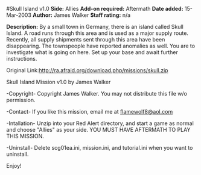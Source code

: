#Skull Island v1.0
**Side:** Allies
**Add-on required:** Aftermath
**Date added:** 15-Mar-2003
**Author:** James Walker
**Staff rating:** n/a

**Description:** By a small town in Germany, there is an island called Skull Island. A road runs through this area and is used as a major supply route.  Recently, all supply shipments sent through this area have been disappearing. The townspeople have reported anomalies as well.  You are to investigate what is going on here. Set up your base and await further instructions.

Original Link:http://ra.afraid.org/download.php/missions/skull.zip

Skull Island Mission v1.0
by James Walker

-Copyright-
Copyright James Walker. You may not distribute this file w/o 
permission.

-Contact-
If you like this mission, email me at flamewolf8@aol.com

-Intallation-
Unzip into your Red Alert directory, and start a game as normal
and choose "Allies" as your side.
YOU MUST HAVE AFTERMATH TO PLAY THIS MISSION.

-Uninstall-
Delete scg01ea.ini, mission.ini, and tutorial.ini when you want
to uninstall.

Enjoy!